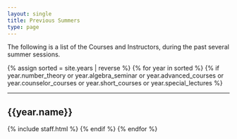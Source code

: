 ```yaml
---
layout: single
title: Previous Summers
type: page
---
```


The following is a list of the Courses and Instructors, during the past several summer sessions.

{% assign sorted = site.years | reverse %}
{% for year in sorted %}
{% if year.number_theory or year.algebra_seminar or year.advanced_courses or year.counselor_courses or year.short_courses or year.special_lectures %}
<hr>
<h2>{{year.name}}</h2>
{% include staff.html %}
{% endif %}
{% endfor %}
